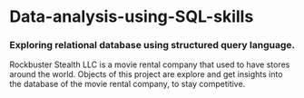# Data-analysis-using-SQL-skills
### Exploring relational database using structured query language.
Rockbuster Stealth LLC is a movie rental company that used to have stores around the
world. Objects of this project are explore and get insights into the database of the movie rental company, to stay competitive.
